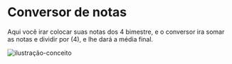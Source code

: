 # Conversor de notas
Aqui você irar colocar suas notas dos 4 bimestre, e o conversor ira somar as notas e dividir por (4), e lhe dará a média final.

![ilustração-conceito](https://user-images.githubusercontent.com/86580442/134786056-96890457-ccd4-44dd-98fe-6ad96a64f9ed.png)
